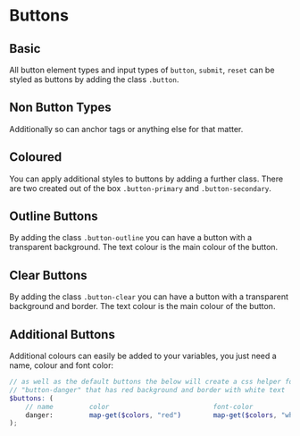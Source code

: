 # Buttons

## Basic

All button element types and input types of `button`, `submit`, `reset` can be 
styled as buttons by adding the class `.button`.

<script async src="//jsfiddle.net/stuartaccent/10h6ap4c/embed/html,result/"></script>

## Non Button Types

Additionally so can anchor tags or anything else for that matter.

<script async src="//jsfiddle.net/stuartaccent/voedx1ja/embed/html,result/"></script>

## Coloured

You can apply additional styles to buttons by adding a further class. 
There are two created out of the box `.button-primary` and `.button-secondary`.

<script async src="//jsfiddle.net/stuartaccent/wdhn7uo2/embed/html,result/"></script>

## Outline Buttons

By adding the class `.button-outline` you can have a button with a transparent background.
The text colour is the main colour of the button.

<script async src="//jsfiddle.net/stuartaccent/6a0r41hx/embed/html,result/"></script>

## Clear Buttons

By adding the class `.button-clear` you can have a button with a transparent background and border.
The text colour is the main colour of the button.

<script async src="//jsfiddle.net/stuartaccent/o9g246yb/embed/html,result/"></script>

## Additional Buttons

Additional colours can easily be added to your variables, you just need a name,
colour and font color:

```scss
// as well as the default buttons the below will create a css helper for 
// "button-danger" that has red background and border with white text
$buttons: (
    // name         color                          font-color
    danger:         map-get($colors, "red")        map-get($colors, "white")
);
```
